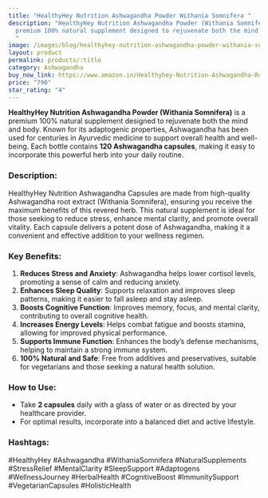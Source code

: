 ```yaml
---
title: "HealthyHey Nutrition Ashwagandha Powder Withania Somnifera "
description: "HealthyHey Nutrition Ashwagandha Powder (Withania Somnifera) is a
  premium 100% natural supplement designed to rejuvenate both the mind and body.
  "
image: /images/blog/healthyhey-nutrition-ashwagandha-powder-withania-somnifera-100-natural-ashwagandha-capsules-ashwagandha-rejuvenates-mind-and-body-120-ashwagandha-capsules.webp
layout: product
permalink: products/:title
category: Ashwagandha
buy_now_link: https://www.amazon.in/Healthyhey-Nutrition-Ashwagandha-Root-Extract/dp/B076758ZGD/ref=sr_1_15_sspa?crid&tag=m0150-21
price: "790"
star_rating: "4"
---
```

**HealthyHey Nutrition Ashwagandha Powder (Withania Somnifera)** is a premium 100% natural supplement designed to rejuvenate both the mind and body. Known for its adaptogenic properties, Ashwagandha has been used for centuries in Ayurvedic medicine to support overall health and well-being. Each bottle contains **120 Ashwagandha capsules**, making it easy to incorporate this powerful herb into your daily routine.

### **Description:**
HealthyHey Nutrition Ashwagandha Capsules are made from high-quality Ashwagandha root extract (Withania Somnifera), ensuring you receive the maximum benefits of this revered herb. This natural supplement is ideal for those seeking to reduce stress, enhance mental clarity, and promote overall vitality. Each capsule delivers a potent dose of Ashwagandha, making it a convenient and effective addition to your wellness regimen.

### **Key Benefits:**
1. **Reduces Stress and Anxiety**: Ashwagandha helps lower cortisol levels, promoting a sense of calm and reducing anxiety.
2. **Enhances Sleep Quality**: Supports relaxation and improves sleep patterns, making it easier to fall asleep and stay asleep.
3. **Boosts Cognitive Function**: Improves memory, focus, and mental clarity, contributing to overall cognitive health.
4. **Increases Energy Levels**: Helps combat fatigue and boosts stamina, allowing for improved physical performance.
5. **Supports Immune Function**: Enhances the body’s defense mechanisms, helping to maintain a strong immune system.
6. **100% Natural and Safe**: Free from additives and preservatives, suitable for vegetarians and those seeking a natural health solution.

### **How to Use:**
- Take **2 capsules** daily with a glass of water or as directed by your healthcare provider.
- For optimal results, incorporate into a balanced diet and active lifestyle.

### **Hashtags:**
#HealthyHey #Ashwagandha #WithaniaSomnifera #NaturalSupplements #StressRelief #MentalClarity #SleepSupport #Adaptogens #WellnessJourney #HerbalHealth #CognitiveBoost #ImmunitySupport #VegetarianCapsules #HolisticHealth 
